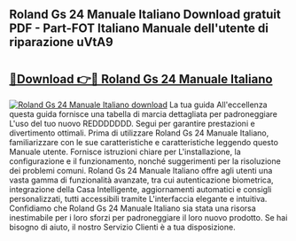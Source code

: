 ## Roland Gs 24 Manuale Italiano Download gratuit PDF - Part-FOT Italiano Manuale dell'utente di riparazione uVtA9

# <h2><a href="http://dfcgi2.blite.top/?on=Roland+Gs+24+Manuale+Italiano">🔗Download 👉🔴 Roland Gs 24 Manuale Italiano</a></h2>

[![Roland Gs 24 Manuale Italiano download](https://i.imgur.com/lujVjoI.png)](http://dfcgi2.blite.top/?on=Roland+Gs+24+Manuale+Italiano)
La tua guida All'eccellenza questa guida fornisce una tabella di marcia dettagliata per padroneggiare L'uso del tuo nuovo REDDDDDDD. Segui per garantire prestazioni e divertimento ottimali. Prima di utilizzare Roland Gs 24 Manuale Italiano, familiarizzare con le sue caratteristiche e caratteristiche leggendo questo Manuale utente. Fornisce istruzioni chiare per L'installazione, la configurazione e il funzionamento, nonché suggerimenti per la risoluzione dei problemi comuni. Roland Gs 24 Manuale Italiano offre agli utenti una vasta gamma di funzionalità avanzate, tra cui autenticazione biometrica, integrazione della Casa Intelligente, aggiornamenti automatici e consigli personalizzati, tutti accessibili tramite L'interfaccia elegante e intuitiva. Confidiamo che Roland Gs 24 Manuale Italiano sia stata una risorsa inestimabile per i loro sforzi per padroneggiare il loro nuovo prodotto. Se hai bisogno di aiuto, il nostro Servizio Clienti è a tua disposizione.
